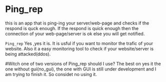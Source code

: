 # Ping_rep

this is an app that is ping-ing your server/web-page and checks if the respond is quck enough. If the respond is quick enough then the connection of your web-page/server is ok else you will get notified.

```Ping_rep```
 Yes ,yes it is. It is usful if you want to monitor the trafic of your website. Also it a easy monitoring tool to check if your website/server is being attacked(ddos).
 
 #Witch one of two versions of Ping_rep should I use?
  The best on yes it the one without gui(no_gui), the one with GUI is still under development and I am trying to finish it. So considet no using it.
